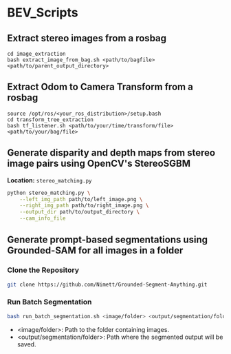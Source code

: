 # BEV_Scripts

## Extract stereo images from a rosbag
```
cd image_extraction
bash extract_image_from_bag.sh <path/to/bagfile> <path/to/parent_output_directory>
```

## Extract Odom to Camera Transform from a rosbag
```
source /opt/ros/<your_ros_distribution>/setup.bash
cd transform_tree_extraction
bash tf_listener.sh <path/to/your/time/transform/file> <path/to/your/bag/file>
```

## Generate disparity and depth maps from stereo image pairs using OpenCV's StereoSGBM

**Location:** `stereo_matching.py`
```bash
python stereo_matching.py \
    --left_img_path path/to/left_image.png \
    --right_img_path path/to/right_image.png \
    --output_dir path/to/output_directory \
    --cam_info_file
```

## Generate prompt-based segmentations using Grounded-SAM for all images in a folder

### Clone the Repository 
```bash
git clone https://github.com/Nimett/Grounded-Segment-Anything.git
```

### Run Batch Segmentation
```bash
bash run_batch_segmentation.sh <image/folder> <output/segmentation/folder>
```

- <image/folder>: Path to the folder containing images.
- <output/segmentation/folder>: Path where the segmented output will be saved.